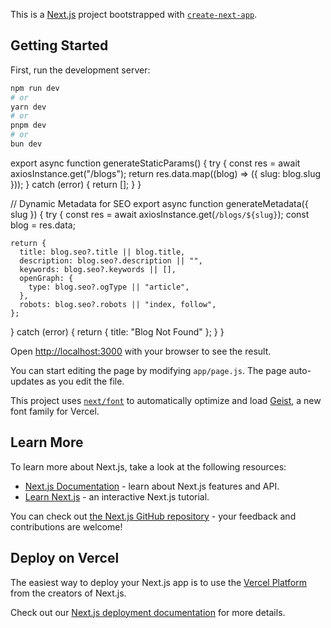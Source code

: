 This is a [Next.js](https://nextjs.org) project bootstrapped with [`create-next-app`](https://github.com/vercel/next.js/tree/canary/packages/create-next-app).

## Getting Started

First, run the development server:

```bash
npm run dev
# or
yarn dev
# or
pnpm dev
# or
bun dev
```

export async function generateStaticParams() {
  try {
    const res = await axiosInstance.get("/blogs");
    return res.data.map((blog) => ({ slug: blog.slug }));
  } catch (error) {
    return [];
  }
}

// Dynamic Metadata for SEO
export async function generateMetadata({ slug }) {
  try {
    const res = await axiosInstance.get(`/blogs/${slug}`);
    const blog = res.data;

    return {
      title: blog.seo?.title || blog.title,
      description: blog.seo?.description || "",
      keywords: blog.seo?.keywords || [],
      openGraph: {
        type: blog.seo?.ogType || "article",
      },
      robots: blog.seo?.robots || "index, follow",
    };
  } catch (error) {
    return { title: "Blog Not Found" };
  }
}


Open [http://localhost:3000](http://localhost:3000) with your browser to see the result.

You can start editing the page by modifying `app/page.js`. The page auto-updates as you edit the file.

This project uses [`next/font`](https://nextjs.org/docs/app/building-your-application/optimizing/fonts) to automatically optimize and load [Geist](https://vercel.com/font), a new font family for Vercel.

## Learn More

To learn more about Next.js, take a look at the following resources:

- [Next.js Documentation](https://nextjs.org/docs) - learn about Next.js features and API.
- [Learn Next.js](https://nextjs.org/learn) - an interactive Next.js tutorial.

You can check out [the Next.js GitHub repository](https://github.com/vercel/next.js) - your feedback and contributions are welcome!

## Deploy on Vercel

The easiest way to deploy your Next.js app is to use the [Vercel Platform](https://vercel.com/new?utm_medium=default-template&filter=next.js&utm_source=create-next-app&utm_campaign=create-next-app-readme) from the creators of Next.js.

Check out our [Next.js deployment documentation](https://nextjs.org/docs/app/building-your-application/deploying) for more details.
